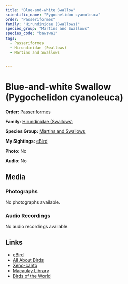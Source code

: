 ```yaml
---
title: "Blue-and-white Swallow"
scientific_name: "Pygochelidon cyanoleuca"
order: "Passeriformes"
family: "Hirundinidae (Swallows)"
species_group: "Martins and Swallows"
species_code: "bawswa1"
tags: 
  - Passeriformes
  - Hirundinidae (Swallows)
  - Martins and Swallows
  
  
---
```


# Blue-and-white Swallow (Pygochelidon cyanoleuca)

**Order:** [Passeriformes](/tags/passeriformes)

**Family:** [Hirundinidae (Swallows)](/tags/hirundinidae-swallows)

**Species Group:** [Martins and Swallows](/tags/martins-and-swallows)

**My Sightings:** [eBird](https://ebird.org/lifelist?r=world&time=life&spp=bawswa1)

**Photo**: No 

**Audio**: No

## Media
### Photographs
No photographs available.

### Audio Recordings
No audio recordings available.

## Links
* [eBird](https://ebird.org/species/bawswa1) 
* [All About Birds](https://www.allaboutbirds.org/guide/bawswa1) 
* [Xeno-canto](https://www.xeno-canto.org/species/pygochelidon-cyanoleuca) 
* [Macaulay Library](https://search.macaulaylibrary.org/catalog?taxonCode=bawswa1&sort=rating_rank_desc)
* [Birds of the World](https://birdsoftheworld.org/bow/species/bawswa1)
